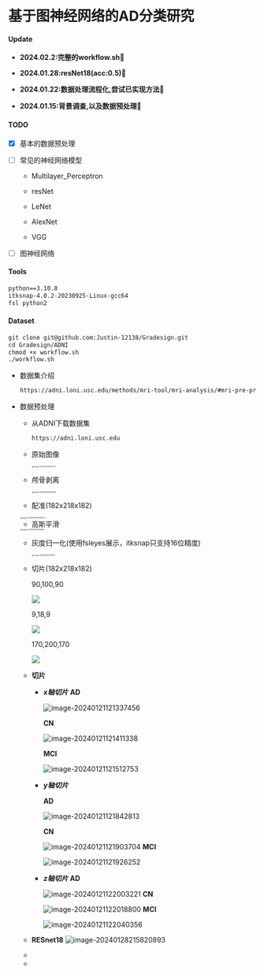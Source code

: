 # 基于图神经网络的AD分类研究

#### Update

+ **2024.02.2:完整的workflow.sh**:lantern:

+ **2024.01.28:resNet18(acc:0.5)**:aerial_tramway:

+ **2024.01.22:数据处理流程化,尝试已实现方法**:melon:

+ **2024.01.15:背景调查,以及数据预处理**:notebook:

#### TODO

- [x] 基本的数据预处理

- [ ] 常见的神经网络模型

  + Multilayer_Perceptron

  + resNet
  + LeNet
  + AlexNet
  + VGG

- [ ] 图神经网络

#### Tools

```latex
python==3.10.8
itksnap-4.0.2-20230925-Linux-gcc64
fsl python2
```

#### Dataset

```latex
git clone git@github.com:Justin-12138/Gradesign.git
cd Gradesign/ADNI
chmod +x workflow.sh
./workflow.sh
```

+ 数据集介绍

  ```latex
  https://adni.loni.usc.edu/methods/mri-tool/mri-analysis/#mri-pre-processing-container
  ```

+ 数据预处理

  + 从ADNI下载数据集
    ```latex
    https://adni.loni.usc.edu
    ```

  + 原始图像

    <img src="imgs/init.png" alt="image-20240121120921751" style="zoom:25%;" />

  + 颅骨剥离

    <img src="imgs/brain_struc.png" alt="image-20240119015518284" style="zoom:25%;" />

    

  + 配准(182x218x182)

  <img src="imgs/pz.png" alt="image-20240119015700542" style="zoom:25%;" />

  + 高斯平滑

  <img src="imgs/Gauss_smooth.png" alt="image-20240119015751695" style="zoom:25%;" />

  

  + 灰度归一化(使用fsleyes展示，itksnap只支持16位精度)

    <img src="imgs/grey_normalized.png" alt="image-20240121121120114" style="zoom:25%;" />

  + 切片(182x218x182)
    
    90,100,90
    
    ![](imgs/slice.png)
    
    9,18,9
    
    ![](imgs/Figure_2.png)
    
    170,200,170
    
    ![](imgs/Figure_3.png)


  + **切片**

    + ***x轴切片***
      **AD**
    
      ![image-20240121121337456](imgs/image-20240121121337456.png)
    
    
      **CN**
    
      ![image-20240121121411338](imgs/image-20240121121411338.png)
    
      **MCI**
    
      ![image-20240121121512753](imgs/image-20240121121512753.png)
    
    + ***y轴切片***
    
      **AD**
    
      ![image-20240121121842813](imgs/image-20240121121842813.png)
    
      **CN**
    
      ![image-20240121121903704](imgs/image-20240121121903704.png)
      **MCI**
    
      ![image-20240121121926252](imgs/image-20240121121926252.png)
    
    + ***z轴切片***
      **AD**
    
      ![image-20240121122003221](imgs/image-20240121122003221.png)
      **CN**
    
      ![image-20240121122018800](imgs/image-20240121122018800.png)
      **MCI**
    
      ![image-20240121122040356](imgs/image-20240121122040356.png)
    
  + **RESnet18**
    ![image-20240128215820893](/home/lz/snap/typora/86/.config/Typora/typora-user-images/image-20240128215820893.png)

    

  + 

    
    
  + 

    

